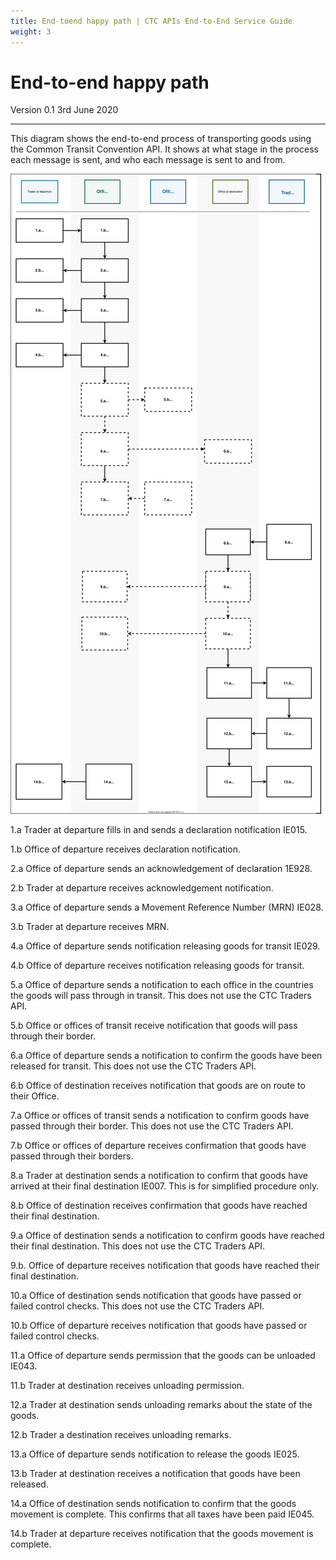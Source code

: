 ```yaml
---
title: End-toend happy path | CTC APIs End-to-End Service Guide
weight: 3
---
```


# End-to-end happy path

Version 0.1 3rd June 2020
***


This diagram shows the end-to-end process of transporting goods using the Common Transit Convention API. It shows at what stage in the process each message is sent, and who each message is sent to and from.

<img src="../figures/end-to-end-happy-path.svg"/>

1.a Trader at departure fills in and sends a declaration notification IE015. 

1.b Office of departure receives declaration notification.

2.a Office of departure sends an acknowledgement of declaration 1E928.   

2.b Trader at departure receives acknowledgement notification. 

3.a Office of departure sends a Movement Reference Number (MRN) IE028.   

3.b Trader at departure receives MRN. 

4.a Office of departure sends notification releasing goods for transit IE029. 

4.b Office of departure receives notification releasing goods for transit.    

5.a Office of departure sends a notification to each office in the countries the goods will pass through in transit. This does not use the CTC Traders API.  

5.b Office or offices of transit receive notification that goods will pass through their border.   

6.a Office of departure sends a notification to confirm the goods have been released for transit. This does not use the CTC Traders API.   

6.b Office of destination receives notification that goods are on route to their Office.    

7.a Office or offices of transit sends a notification to confirm goods have passed through their border. This does not use the CTC Traders API.   

7.b Office or offices of departure receives confirmation that goods have passed through their borders.    

8.a Trader at destination sends a notification to confirm that goods have arrived at their final destination IE007. This is for simplified procedure only.    

8.b Office of destination receives confirmation that goods have reached their final destination.    

9.a Office of destination sends a notification to confirm goods have reached their final destination. This does not use the CTC Traders API.    

9.b. Office of departure receives notification that goods have reached their final destination.     

10.a Office of destination sends notification that goods have passed or failed control checks. This does not use the CTC Traders API.   

10.b Office of departure receives notification that goods have passed or failed control checks.     

11.a Office of departure sends permission that the goods can be unloaded IE043.   

11.b Trader at destination receives unloading permission.   

12.a Trader at destination sends unloading remarks about the state of the goods.    

12.b Trader a destination receives unloading remarks.   

13.a Office of departure sends notification to release the goods IE025.     

13.b Trader at destination receives a notification that goods have been released.   

14.a Office of destination sends notification to confirm that the goods movement is complete. This confirms that all taxes have been paid IE045.    

14.b Trader at departure receives notification that the goods movement is complete.  
